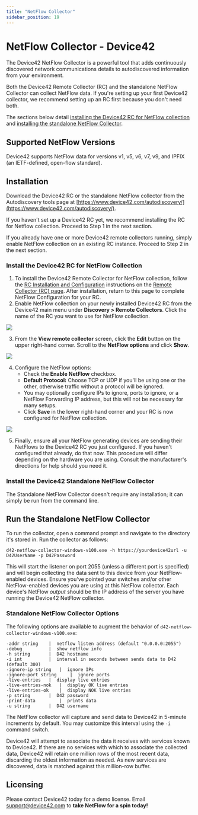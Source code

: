 ```yaml
---
title: "NetFlow Collector"
sidebar_position: 19
---
```


# NetFlow Collector - Device42

The Device42 NetFlow Collector is a powerful tool that adds continuously discovered network communications details to autodiscovered information from your environment.

Both the Device42 Remote Collector (RC) and the standalone NetFlow Collector can collect NetFlow data. If you're setting up your first Device42 collector, we recommend setting up an RC first because you don't need both. 

The sections below detail [installing the Device42 RC for NetFlow collection](#install-the-device42-rc-for-netflow-collection) and [installing the standalone NetFlow Collector](#install-the-device42-standalone-netflow-collector).

## Supported NetFlow Versions

Device42 supports NetFlow data for versions v1, v5, v6, v7, v9, and IPFIX (an IETF-defined, open-flow standard).

## Installation

Download the Device42 RC or the standalone NetFlow collector from the Autodiscovery tools page at [https://www.device42.com/autodiscovery/](https://www.device42.com/autodiscovery/). 

If you haven't set up a Device42 RC yet, we recommend installing the RC for Netflow collection. Proceed to Step 1 in the next section.

If you already have one or more Device42 remote collectors running, simply enable NetFlow collection on an existing RC instance. Proceed to Step 2 in the next section.

### Install the Device42 RC for NetFlow Collection

1. To install the Device42 Remote Collector for NetFlow collection, follow the [RC Installation and Configuration](remote-collector-rc.md#rc-installation-and-configuration/) instructions on the [Remote Collector (RC) page](remote-collector-rc.md). After installation, return to this page to complete NetFlow Configuration for your RC.
2. Enable NetFlow collection on your newly installed Device42 RC from the Device42 main menu under **Discovery > Remote Collectors**. Click the name of the RC you want to use for NetFlow collection. 

![](/assets/images/WEB-808_1.png)

3. From the **View remote collector** screen, click the **Edit** button on the upper right-hand corner. Scroll to the **NetFlow options** and click **Show**.

![](/assets/images/WEB-808_2.png)

4. Configure the NetFlow options:
    - Check the **Enable NetFlow** checkbox.
    - **Default Protocol:** Choose TCP or UDP if you'll be using one or the other, otherwise traffic without a protocol will be ignored. 
    - You may optionally configure IPs to ignore, ports to ignore, or a NetFlow Forwarding IP address, but this will not be necessary for many setups. 
    - Click **Save** in the lower right-hand corner and your RC is now configured for NetFlow collection.

![](/assets/images/WEB-808_3.png)

5. Finally, ensure all your NetFlow generating devices are sending their NetFlows to the Device42 RC you just configured. If you haven't configured that already, do that now. This procedure will differ depending on the hardware you are using. Consult the manufacturer's directions for help should you need it.

### Install the Device42 Standalone NetFlow Collector

The Standalone NetFlow Collector doesn't require any installation; it can simply be run from the command line.

## Run the Standalone NetFlow Collector

To run the collector, open a command prompt and navigate to the directory it's stored in. Run the collector as follows:

`d42-netflow-collector-windows-v100.exe -h https://yourdevice42url -u D42UserName -p D42Password`

This will start the listener on port 2055 (unless a different port is specified) and will begin collecting the data sent to this device from your NetFlow-enabled devices. Ensure you've pointed your switches and/or other NetFlow-enabled devices you are using at this NetFlow collector. Each device's NetFlow _output_ should be the IP address of the server you have running the Device42 NetFlow collector.

### Standalone NetFlow Collector Options

The following options are available to augment the behavior of `d42-netflow-collector-windows-v100.exe`:

```
-addr string    |  netflow listen address (default "0.0.0.0:2055")
-debug          |  show netflow info
-h string       |  D42 hostname
-i int          |  interval in seconds between sends data to D42 (default 300)
-ignore-ip string   |  ignore IPs
-ignore-port string     |  ignore ports
-live-entries   |  display live entries
-live-entries-nok   |  display OK live entries
-live-entries-ok    |  display NOK live entries
-p string       |  D42 password
-print-data         |  prints data
-u string       |  D42 username
```

The NetFlow collector will capture and send data to Device42 in 5-minute increments by default. You may customize this interval using the `-i` command switch.

Device42 will attempt to associate the data it receives with services known to Device42. If there are no services with which to associate the collected data, Device42 will retain one million rows of the most recent data, discarding the oldest information as needed. As new services are discovered, data is matched against this million-row buffer.

## Licensing

Please contact Device42 today for a demo license. Email [support@device42.com](mailto:support@device42.com) to **take NetFlow for a spin today!**

